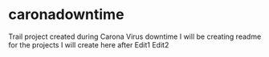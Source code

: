 # caronadowntime
Trail project created during Carona Virus downtime
I will be creating readme for the projects I will create here after
Edit1
Edit2
